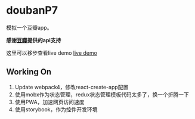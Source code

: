 # doubanP7
模拟一个豆瓣app。

**感谢[豆瓣](http://api.douban.com)提供的api支持**

这里可以移步查看live demo
[live demo](http://t.cn/RgBh3xe)

## Working On
1. Update webpack4，修改react-create-app配置
2. 使用mobx作为状态管理，redux状态管理模板代码太多了，换一个折腾一下
3. 使用PWA，加速网页访问速度
4. 使用storybook，作为控件开发环境
